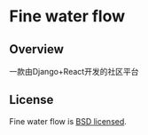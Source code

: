 # Fine water flow

## Overview

一款由Django+React开发的社区平台

## License

Fine water flow is [BSD licensed](./LICENSE).
